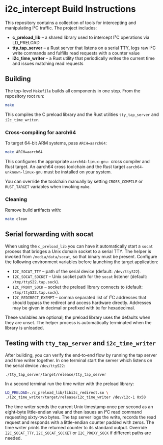 # i2c_intercept Build Instructions

This repository contains a collection of tools for intercepting and manipulating I²C traffic.  The project includes:

- **c_preload_lib** – a shared library used to intercept I²C operations via LD_PRELOAD
- **tty_tap_server** – a Rust server that listens on a serial TTY, logs raw I²C write commands and fulfills read requests with a counter value
- **i2c_time_writer** – a Rust utility that periodically writes the current time and issues matching read requests

## Building

The top-level `Makefile` builds all components in one step.  From the repository root run:

```bash
make
```

This compiles the C preload library and the Rust utilities `tty_tap_server` and `i2c_time_writer`.

### Cross-compiling for aarch64

To target 64-bit ARM systems, pass `ARCH=aarch64`:

```bash
make ARCH=aarch64
```

This configures the appropriate `aarch64-linux-gnu-` cross compiler and Rust target.  An aarch64 cross toolchain and the Rust target `aarch64-unknown-linux-gnu` must be installed on your system.

You can override the toolchain manually by setting `CROSS_COMPILE` or `RUST_TARGET` variables when invoking `make`.

### Cleaning

Remove build artifacts with:

```bash
make clean
```

## Serial forwarding with socat

When using the `c_preload_lib` you can have it automatically start a
`socat` process that bridges a Unix domain socket to a serial TTY. The helper
is invoked from `/media/data/socat`, so that binary must be present. Configure
the following environment variables before launching the target application:

* `I2C_SOCAT_TTY` – path of the serial device (default: `/dev/ttyS22`).
* `I2C_SOCAT_SOCKET` – Unix socket path for the `socat` listener (default:
  `/tmp/ttyS22.tap.sock`).
* `I2C_PROXY_SOCK` – socket the preload library connects to (default:
  `/tmp/ttyS22.tap.sock`).
* `I2C_REDIRECT_EXEMPT` – comma separated list of I²C addresses that should
  bypass the redirect and access hardware directly. Addresses may be given in
  decimal or prefixed with `0x` for hexadecimal.

These variables are optional; the preload library uses the defaults when they
are unset. The helper process is automatically terminated when the library is
unloaded.

## Testing with `tty_tap_server` and `i2c_time_writer`

After building, you can verify the end‑to‑end flow by running the tap server and
time writer together. In one terminal start the server which listens on the
serial device `/dev/ttyS22`:

```bash
./tty_tap_server/target/release/tty_tap_server
```

In a second terminal run the time writer with the preload library:

```bash
LD_PRELOAD=./c_preload_lib/libi2c_redirect.so \
./i2c_time_writer/target/release/i2c_time_writer /dev/i2c-1 0x50
```

The time writer sends the current Unix timestamp once per second as an
eight-byte little-endian value and then issues an I²C read command requesting
sixty-two bytes. The tap server logs the write, records the read request and
responds with a little-endian counter padded with zeros. The time writer prints
the returned counter to its standard output. Override `I2C_SOCAT_TTY`,
`I2C_SOCAT_SOCKET` or `I2C_PROXY_SOCK` if different paths are needed.

